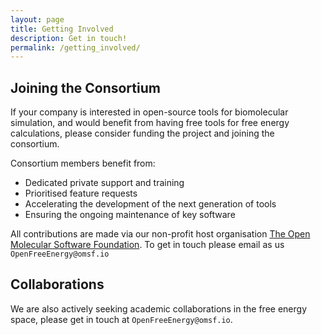 ```yaml
---
layout: page
title: Getting Involved
description: Get in touch!
permalink: /getting_involved/
---
```


Joining the Consortium
----------------------

If your company is interested in open-source tools for biomolecular simulation,
and would benefit from having free tools for free energy calculations, 
please consider funding the project and joining the consortium.

Consortium members benefit from:
- Dedicated private support and training
- Prioritised feature requests
- Accelerating the development of the next generation of tools
- Ensuring the ongoing maintenance of key software

All contributions are made via our non-profit host organisation [The Open Molecular Software Foundation](https://www.omsf.io).
To get in touch please email as us `OpenFreeEnergy@omsf.io`

Collaborations
--------------

We are also actively seeking academic collaborations in the free energy space,
please get in touch at `OpenFreeEnergy@omsf.io`.
